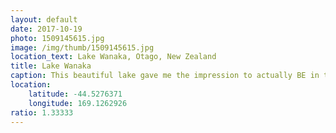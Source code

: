 ```yaml
---
layout: default
date: 2017-10-19
photo: 1509145615.jpg
image: /img/thumb/1509145615.jpg
location_text: Lake Wanaka, Otago, New Zealand
title: Lake Wanaka
caption: This beautiful lake gave me the impression to actually BE in the Lord of the Ring! It was so majestic, the water so clear and obvioulsy the mirror effect stunning!
location:
    latitude: -44.5276371
    longitude: 169.1262926
ratio: 1.33333
---
```


